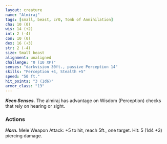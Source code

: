 ```yaml
---
layout: creature
name: "Almiraj"
tags: [small, beast, cr0, Tomb of Annihilation]
cha: 10 (0)
wis: 14 (+2)
int: 2 (-4)
con: 10 (0)
dex: 16 (+3)
str: 2 (-4)
size: Small beast
alignment: unaligned
challenge: "0 (10 XP)"
senses: "darkvision 30ft., passive Perception 14"
skills: "Perception +4, Stealth +5"
speed: "50 ft."
hit_points: "3 (1d6)"
armor_class: "13"
---
```


***Keen Senses.*** The almiraj has advantage on Wisdom (Perception) checks that rely on hearing or sight.

### Actions

***Horn.*** Mele Weapon Attack: +5 to hit, reach 5ft., one target. Hit: 5 (1d4 +3) piercing damage.